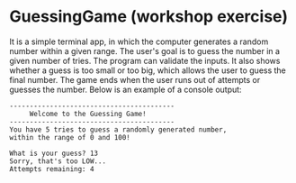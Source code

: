 # GuessingGame (workshop exercise)

It is a simple terminal app, in which the computer generates a random number within a given range. The user's goal is to
guess the number in a given number of tries. The program can validate the inputs. It also shows whether a guess is too
small or too big, which allows the user to guess the final number. The game ends when the user runs out of attempts or
guesses the number. Below is an example of a console output:

```
-----------------------------------------
     Welcome to the Guessing Game!
-----------------------------------------
You have 5 tries to guess a randomly generated number, 
within the range of 0 and 100!

What is your guess? 13
Sorry, that's too LOW...
Attempts remaining: 4
